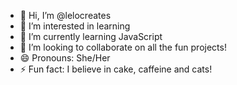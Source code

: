- 👋 Hi, I’m @lelocreates
- 👀 I’m interested in learning
- 🌱 I’m currently learning JavaScript
- 💞️ I’m looking to collaborate on all the fun projects!
- 😄 Pronouns: She/Her
- ⚡ Fun fact: I believe in cake, caffeine and cats! 

<!---
lelocreates/lelocreates is a ✨ special ✨ repository because its `README.md` (this file) appears on your GitHub profile.
You can click the Preview link to take a look at your changes.
--->
